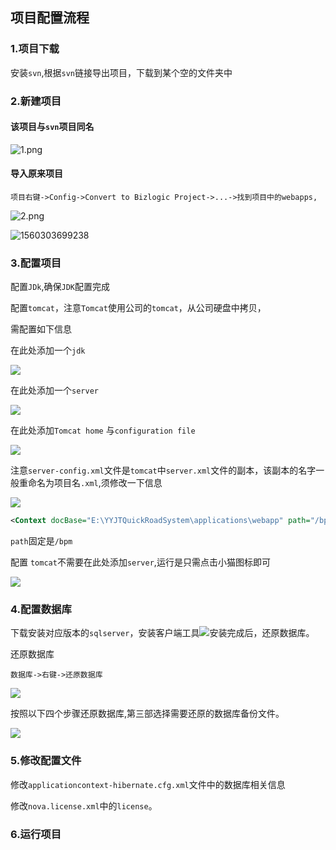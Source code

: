 ## 项目配置流程

### 1.项目下载

安装`svn`,根据`svn`链接导出项目，下载到某个空的文件夹中

### 2.新建项目

#### 该项目与`svn`项目同名

![1.png](1.png)

#### 导入原来项目

```
项目右键->Config->Convert to Bizlogic Project->...->找到项目中的webapps,
```

![2.png](2.png)

![1560303699238](C:\Users\hg\AppData\Roaming\Typora\typora-user-images\1560303699238.png)



### 3.配置项目

配置`JDk`,确保`JDK`配置完成

配置`tomcat`，注意`Tomcat`使用公司的`tomcat`，从公司硬盘中拷贝，

需配置如下信息

在此处添加一个`jdk`

![](6.png)

在此处添加一个`server`

![](7.png)

在此处添加`Tomcat home` 与`configuration file`

![](3.png)



注意`server-config.xml`文件是`tomcat`中`server.xml`文件的副本，该副本的名字一般重命名为项目名`.xml`,须修改一下信息

![](4.png)

```xml
<Context docBase="E:\YYJTQuickRoadSystem\applications\webapp" path="/bpm"  workDir="E:\YYJTQuickRoadSystem\applications\tomcat-work" reloadable="false" debug="0" crossContext="true"  /></Host>
```

`path`固定是`/bpm`

配置 `tomcat`不需要在此处添加`server`,运行是只需点击小猫图标即可

![](5.png)

### 4.配置数据库

下载安装对应版本的`sqlserver`，安装客户端工具![](8.png)安装完成后，还原数据库。

还原数据库

```
数据库->右键->还原数据库
```

![](9.png)

按照以下四个步骤还原数据库,第三部选择需要还原的数据库备份文件。

![](10.png)

### 5.修改配置文件

修改`applicationcontext-hibernate.cfg.xml`文件中的数据库相关信息

修改`nova.license.xml`中的`license`。

### 6.运行项目